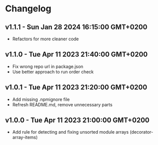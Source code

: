 # Changelog

## v1.1.1 - Sun Jan 28 2024 16:15:00 GMT+0200

- Refactors for more cleaner code

## v1.1.0 - Tue Apr 11 2023 21:40:00 GMT+0200

- Fix wrong repo url in package.json
- Use better approach to run order check

## v1.0.1 - Tue Apr 11 2023 21:20:00 GMT+0200

- Add missing .npmignore file
- Refresh README.md, remove unnecessary parts

## v1.0.0 - Tue Apr 11 2023 21:00:00 GMT+0200

- Add rule for detecting and fixing unsorted module arrays (decorator-array-items)
